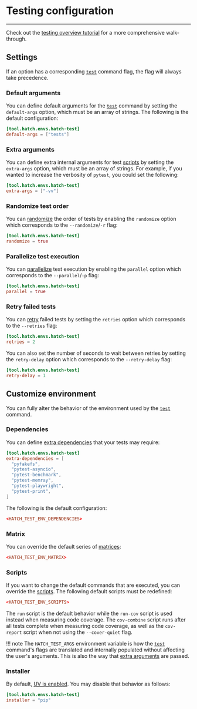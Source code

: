 # Testing configuration

-----

Check out the [testing overview tutorial](../../tutorials/testing/overview.md) for a more comprehensive walk-through.

## Settings

If an option has a corresponding [`test`](../../cli/reference.md#hatch-test) command flag, the flag will always take precedence.

### Default arguments

You can define default arguments for the [`test`](../../cli/reference.md#hatch-test) command by setting the `default-args` option, which must be an array of strings. The following is the default configuration:

```toml config-example
[tool.hatch.envs.hatch-test]
default-args = ["tests"]
```

### Extra arguments

You can define extra internal arguments for test [scripts](#scripts) by setting the `extra-args` option, which must be an array of strings. For example, if you wanted to increase the verbosity of `pytest`, you could set the following:

```toml config-example
[tool.hatch.envs.hatch-test]
extra-args = ["-vv"]
```

### Randomize test order

You can [randomize](https://github.com/pytest-dev/pytest-randomly) the order of tests by enabling the `randomize` option which corresponds to the `--randomize`/`-r` flag:

```toml config-example
[tool.hatch.envs.hatch-test]
randomize = true
```

### Parallelize test execution

You can [parallelize](https://github.com/pytest-dev/pytest-xdist) test execution by enabling the `parallel` option which corresponds to the `--parallel`/`-p` flag:

```toml config-example
[tool.hatch.envs.hatch-test]
parallel = true
```

### Retry failed tests

You can [retry](https://github.com/pytest-dev/pytest-rerunfailures) failed tests by setting the `retries` option which corresponds to the `--retries` flag:

```toml config-example
[tool.hatch.envs.hatch-test]
retries = 2
```

You can also set the number of seconds to wait between retries by setting the `retry-delay` option which corresponds to the `--retry-delay` flag:

```toml config-example
[tool.hatch.envs.hatch-test]
retry-delay = 1
```

## Customize environment

You can fully alter the behavior of the environment used by the [`test`](../../cli/reference.md#hatch-test) command.

### Dependencies

You can define [extra dependencies](../environment/overview.md#dependencies) that your tests may require:

```toml config-example
[tool.hatch.envs.hatch-test]
extra-dependencies = [
  "pyfakefs",
  "pytest-asyncio",
  "pytest-benchmark",
  "pytest-memray",
  "pytest-playwright",
  "pytest-print",
]
```

The following is the default configuration:

```toml config-example
<HATCH_TEST_ENV_DEPENDENCIES>
```

### Matrix

You can override the default series of [matrices](../environment/advanced.md#matrix):

```toml config-example
<HATCH_TEST_ENV_MATRIX>
```

### Scripts

If you want to change the default commands that are executed, you can override the [scripts](../environment/overview.md#scripts). The following default scripts must be redefined:

```toml config-example
<HATCH_TEST_ENV_SCRIPTS>
```

The `run` script is the default behavior while the `run-cov` script is used instead when measuring code coverage. The `cov-combine` script runs after all tests complete when measuring code coverage, as well as the `cov-report` script when not using the `--cover-quiet` flag.

!!! note
    The `HATCH_TEST_ARGS` environment variable is how the [`test`](../../cli/reference.md#hatch-test) command's flags are translated and internally populated without affecting the user's arguments. This is also the way that [extra arguments](#extra-arguments) are passed.

### Installer

By default, [UV is enabled](../../how-to/environment/select-installer.md). You may disable that behavior as follows:

```toml config-example
[tool.hatch.envs.hatch-test]
installer = "pip"
```
